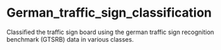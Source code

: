 # German_traffic_sign_classification
Classified the traffic sign board using the german traffic sign recognition benchmark (GTSRB) data in various classes.
